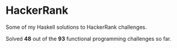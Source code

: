 # HackerRank

Some of my Haskell solutions to HackerRank challenges.

Solved **48** out of the **93** functional programming challenges so far.
